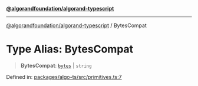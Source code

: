 [**@algorandfoundation/algorand-typescript**](../README.md)

***

[@algorandfoundation/algorand-typescript](../README.md) / BytesCompat

# Type Alias: BytesCompat

> **BytesCompat**: [`bytes`](bytes.md) \| `string`

Defined in: [packages/algo-ts/src/primitives.ts:7](https://github.com/algorandfoundation/puya-ts/blob/5bdb536fcbeffa6fe079b274d09cae785c8fb7b7/packages/algo-ts/src/primitives.ts#L7)
